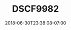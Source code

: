 ---
title: DSCF9982
date: 2018-06-30T23:38:08-07:00
draft: false
location: Montana
img_url: https://d17enza3bfujl8.cloudfront.net/DSCF9982.jpg
original_fn: ""
tags:
- Montana
- Kenai
- dogs

---